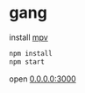 # gang

install [mpv](http://mpv.io/)

```bash
npm install
npm start
```

open [0.0.0.0:3000](http://0.0.0.0:3000)
